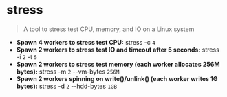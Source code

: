 # stress
> A tool to stress test CPU, memory, and IO on a Linux system
- **Spawn 4 workers to stress test CPU:**
stress -c `4`
- **Spawn 2 workers to stress test IO and timeout after 5 seconds:**
stress -i `2` -t `5`
- **Spawn 2 workers to stress test memory (each worker allocates 256M bytes):**
stress -m `2` --vm-bytes `256M`
- **Spawn 2 workers spinning on write()/unlink() (each worker writes 1G bytes):**
stress -d `2` --hdd-bytes `1GB`
